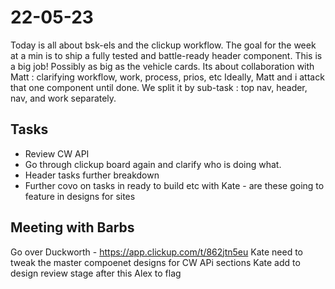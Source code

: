 # 22-05-23

Today is all about bsk-els and the clickup workflow. The goal for the week at a min is to ship a fully tested and battle-ready header component. This is a big job! Possibly as big as the vehicle cards.
Its about collaboration with Matt : clarifying workflow, work, process, prios, etc
Ideally, Matt and i attack that one component until done. We split it by sub-task : top nav, header, nav, and work separately.

## Tasks
- Review CW API
- Go through clickup board again and clarify who is doing what.
- Header tasks further breakdown
- Further covo on tasks in ready to build etc with Kate - are these going to feature in designs for sites

## Meeting with Barbs
Go over Duckworth -
https://app.clickup.com/t/862jtn5eu
Kate need to tweak the master compoenet designs for CW APi sections
Kate add to design review stage after this
Alex to flag
